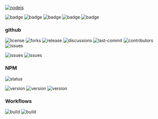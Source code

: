  
 [![nodejs](https://custom-icon-badges.demolab.com/static/v1?label&message=Nodejs&logo=node&color&style=for-the-badge)](https://react.dev)

![badge](https://img.shields.io/badge/static_badge-ffffff)
![badge](https://img.shields.io/badge/static_badge-ffffff)
![badge](https://img.shields.io/badge/static_badge-ffffff)
![badge](https://img.shields.io/badge/static_badge-ffffff)
![badge](https://img.shields.io/badge/static_badge-ffffff)

### github
![license](https://img.shields.io/github/license/em-d3v/tools-lib)
![forks](https://img.shields.io/github/forks/em-d3v/tools-lib)
![release](https://img.shields.io/github/v/release/em-d3v/tools-lib)
![discussions](https://img.shields.io/github/discussions/em-d3v/tools-lib)
![last-commit](https://img.shields.io/github/last-commit/em-d3v/tools-lib)
![contributors](https://img.shields.io/github/contributors/em-d3v/tools-lib)
![issues](https://img.shields.io/github/issues/em-d3v/tools-lib?label&logo=github)

[//]: # (![issues]&#40;https://img.shields.io/github/pull-requests/em-d3v/tools-lib?label&#41;)
![issues](https://img.shields.io/github/languages/code-size/em-d3v/tools-lib)
![issues](https://img.shields.io/github/directory-file-count/em-d3v/tools-lib)

[//]: # (![discussions]&#40;https://img.shields.io/github/deployments/em-d3v/tools-lib/build&#41;)

[//]: # (![discussions]&#40;https://img.shields.io/github/labels/em-d3v/tools-lib&#41;)

### NPM
![status](https://nodei.co/npm/em-tools.png?stars=true&dowloads=true)

![version](https://img.shields.io/npm/v/em-tools?logo=npm&label=version)
![version](https://img.shields.io/npm/unpacked-size/em-tools?logo=npm&label=unpacked%20size)
![version](https://img.shields.io/npm/l/em-tools?logo=npm&label=license)

[//]: # (![version]&#40;https://img.shields.io/npm/bundlephobia/em-tools?logo=npm&label=license&#41;)

### Workflows
![build](https://img.shields.io/github/actions/workflow/status/em-d3v/tools-lib/main.yml?logo=github)
![build](https://img.shields.io/github/em-d3v/tools-lib/actions/workflows/.build.yml/badge.svg)